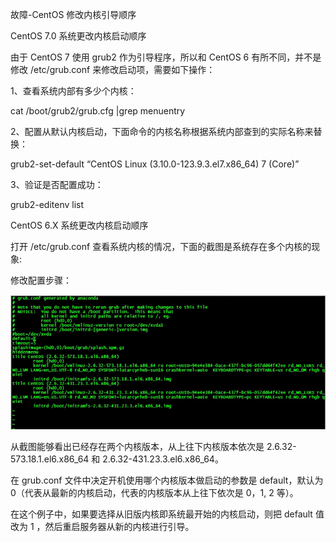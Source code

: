 故障-CentOS 修改内核引导顺序

CentOS 7.0 系统更改内核启动顺序

由于 CentOS 7 使用 grub2 作为引导程序，所以和 CentOS 6 有所不同，并不是修改
/etc/grub.conf 来修改启动项，需要如下操作：

1、查看系统内部有多少个内核：

cat /boot/grub2/grub.cfg \|grep menuentry

2、配置从默认内核启动，下面命令的内核名称根据系统内部查到的实际名称来替换：

grub2-set-default “CentOS Linux (3.10.0-123.9.3.el7.x86_64) 7 (Core)”

3、验证是否配置成功：

grub2-editenv list

CentOS 6.X 系统更改内核启动顺序

打开 /etc/grub.conf 查看系统内核的情况，下面的截图是系统存在多个内核的现象:

修改配置步骤：

![](media/fb6d417dea45737cb13fb4efd11d3a10.png)

从截图能够看出已经存在两个内核版本，从上往下内核版本依次是
2.6.32-573.18.1.el6.x86_64 和 2.6.32-431.23.3.el6.x86_64。

在 grub.conf 文件中决定开机使用哪个内核版本做启动的参数是 default，默认为
0（代表从最新的内核启动，代表的内核版本从上往下依次是 0，1, 2 等）。

在这个例子中，如果要选择从旧版内核即系统最开始的内核启动，则把 default 值改为 1
，然后重启服务器从新的内核进行引导。
